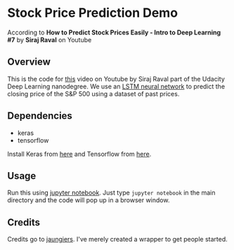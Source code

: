 # Stock Price Prediction Demo
According to **How to Predict Stock Prices Easily - Intro to Deep Learning #7** by **Siraj Raval** on Youtube

## Overview

This is the code for [this](https://youtu.be/ftMq5ps503w) video on Youtube by Siraj Raval part of the Udacity Deep Learning nanodegree. We use an [LSTM neural network](http://colah.github.io/posts/2015-08-Understanding-LSTMs/) to predict the closing price of the S&P 500 using a dataset of past prices.

## Dependencies

* keras
* tensorflow

Install Keras from [here](https://keras.io/) and Tensorflow from [here](https://www.tensorflow.org/versions/r0.12/get_started/os_setup).

## Usage

Run this using [jupyter notebook](http://jupyter.readthedocs.io/en/latest/install.html). Just type `jupyter notebook` in the main directory and the code will pop up in a browser window.


## Credits

Credits go to [jaungiers](https://github.com/jaungiers/LSTM-Neural-Network-for-Time-Series-Prediction). I've merely created a wrapper to get people started.
